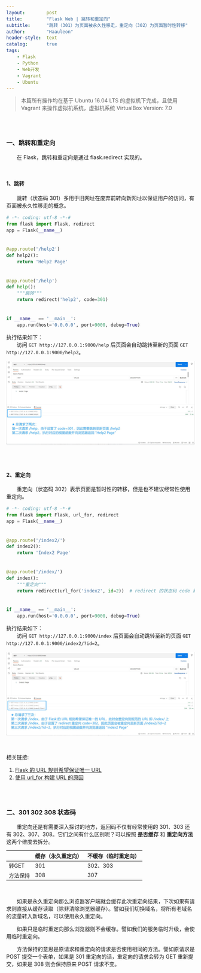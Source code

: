 ```yaml
---
layout:        post
title:         "Flask Web | 跳转和重定向"
subtitle:      "跳转（301）为页面被永久性移走，重定向（302）为页面暂时性转移"
author:        "Haauleon"
header-style:  text
catalog:       true
tags:
    - Flask
    - Python
    - Web开发
    - Vagrant
    - Ubuntu
---
```


> 本篇所有操作均在基于 Ubuntu 16.04 LTS 的虚拟机下完成，且使用 Vagrant 来操作虚拟机系统，虚拟机系统 VirtualBox Version: 7.0 

<br>
<br>

### 一、跳转和重定向
&emsp;&emsp;在 Flask，跳转和重定向是通过 flask.redirect 实现的。      

<br>

#### 1、跳转
&emsp;&emsp;跳转（状态码 301）多用于旧网址在废弃前转向新网址以保证用户的访问，有页面被永久性移走的概念。      
```python
# -*- coding: utf-8 -*-#
from flask import Flask, redirect
app = Flask(__name__)


@app.route('/help2')
def help2():
    return 'Help2 Page'


@app.route('/help')
def help():
    """跳转"""
    return redirect('help2', code=301)


if __name__ == '__main__':
    app.run(host='0.0.0.0', port=9000, debug=True)

```

执行结果如下：    
&emsp;&emsp;访问 `GET http://127.0.0.1:9000/help` 后页面会自动跳转至新的页面 `GET http://127.0.0.1:9000/help2`。        

![](\img\in-post\post-flask\2022-11-17-flask-1-url-redirect-1.jpg)

<br>
<br>

#### 2、重定向
&emsp;&emsp;重定向（状态码 302）表示页面是暂时性的转移，但是也不建议经常性使用重定向。     
```python
# -*- coding: utf-8 -*-#
from flask import Flask, url_for, redirect
app = Flask(__name__)


@app.route('/index2/')
def index2():
    return 'Index2 Page'


@app.route('/index/')
def index():
    """重定向"""
    return redirect(url_for('index2', id=2))  # redirect 的状态码 code 默认是 302，即重定向


if __name__ == '__main__':
    app.run(host='0.0.0.0', port=9000, debug=True)

```

执行结果如下：    
&emsp;&emsp;访问 `GET http://127.0.0.1:9000/index` 后页面会自动跳转至新的页面 `GET http://127.0.0.1:9000/index2/?id=2`。        

![](\img\in-post\post-flask\2022-11-17-flask-1-url-redirect-2.jpg)    

<br>

相关链接:     
1. [Flask 的 URL 规则希望保证唯一 URL](https://haauleon.gitee.io/2022/11/16/flask-only-url/)       
2. [使用 url_for 构建 URL 的原因](https://haauleon.gitee.io/2022/11/16/flask-structure-url/)

<br>
<br>

### 二、301 302 308 状态码
&emsp;&emsp;重定向还是有需要深入探讨的地方，返回码不仅有经常使用的 301、303 还有 302、307、308。它们之间有什么区别呢？可以按照 **是否缓存** 和 **重定向方法** 这两个维度去拆分。     

||**缓存（永久重定向）**|**不缓存（临时重定向）**|
|----|----|----|
|转GET|301|302、303|
|方法保持|308|307|

<br>

&emsp;&emsp;如果是永久重定向那么浏览器客户端就会缓存此次重定向结果，下次如果有请求则直接从缓存读取（除非清除浏览器缓存）。譬如我们切换域名，将所有老域名的流量转入新域名，可以使用永久重定向。        

&emsp;&emsp;如果只是临时重定向那么浏览器则不会缓存。譬如我们的服务临时升级，会使用临时重定向。       

&emsp;&emsp;方法保持的意思是原请求和重定向的请求是否使用相同的方法。譬如原请求是 POST 提交一个表单，如果是 301 重定向的话，重定向的请求会转为 GET 重新提交，如果是 308 则会保持原来 POST 请求不变。